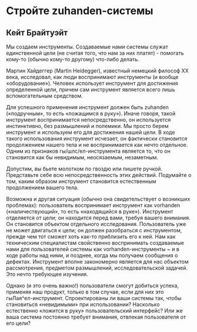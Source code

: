 # Стройте zuhanden-системы

## Кейт Брайтуэйт

Мы создаем инструменты. Создаваемые нами системы служат единственной
цели (не считая того, что нам за них платят) - помогать кому-то (обычно
кому-то другому) что-либо делать.

Мартин Хайдеггер (Martin Heidegger), известный немецкий философ XX
века, исследовал, как люди воспринимают инструменты (и вообще
«оборудование»). Человек использует инструмент для достижения определенной цели,
причем сам инструмент является всего лишь вспомогательным средством.

Для успешного применения инструмент должен быть zuhanden
(«подручным», то есть «ложащимся в руку»). Иначе говоря, такой инструмент
воспринимается непосредственно, он используется инстинктивно, без
размышлений и полемики. Мы просто берем инструмент и используем его для
достижения нашей цели. В ходе такого использования инструмент исчезает,
он фактически становится продолжением нашего тела и не воспринимается
как нечто отдельное. Одним из признаков гы/шлс/ел-инструмента является
то, что он становится как бы невидимым, неосязаемым, незаметным.

Допустим, вы бьете молотком по гвоздю или пишете ручкой. Представьте
себе всю непосредственность этих действий. Подумайте о том, каким
образом инструмент становится естественным продолжением вашего тела.

Возможна и другая ситуация (обычно она свидетельствует о возникших
проблемах): пользователь воспринимает инструмент как vorhanden
(«наличествующий», то есть «находящийся в руке»). Инструмент отделяется
от цели; он находится перед вами, требуя вашего внимания. Он становится
объектом отдельного исследования. Пользователь уже не может
двигаться к цели; он должен разобраться с инструментом, прежде чем тот сможет
хоть как-то приблизить его к ней. Нам как техническим специалистам
свойственно воспринимать создаваемые нами для пользователей системы
как vorhanden-инструменты ~ и в ходе работы над ними, и позднее, когда
мы получаем сообщения о дефектах. Инструмент вполне закономерно
является для нас объектом рассмотрения, предметом размышлений,
исследовательской задачей. Это нечто требующее изучения.

Однако (и это очень важно!) пользователи смогут добиться успеха, применяя
наш продукт, только в том случае, если для них это гыЛая^ел-инструмент.
Спроектированы ли ваши системы так, чтобы становиться «невидимыми»
при использовании? Насколько естественно «ложится в руку»
пользовательский интерфейс? Или же ваша система постоянно требует внимания,
отвлекая пользователя от его цели?